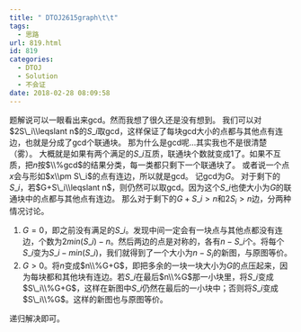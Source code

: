 ```yaml
---
title: " DTOJ2615graph\t\t"
tags:
  - 思路
url: 819.html
id: 819
categories:
  - DTOJ
  - Solution
  - 不会证
date: 2018-02-28 08:09:58
---
```


题解说可以一眼看出来gcd。然而我想了很久还是没有想到。 我们可以对$2S\_i\\leqslant n$的$S\_i$取gcd，这样保证了每块gcd大小的点都与其他点有连边，也就是分成了gcd个联通块。 那为什么是gcd呢…其实我也不是很清楚（雾）。 大概就是如果有两个满足的$S\_i$互质，联通块个数就变成$1$了。如果不互质，把$n$按$\\%gcd$的结果分类，每一类都只剩下一个联通块了。 或者说一个点$x$会与形如$x\\pm S\_i$的点有连边，所以就是gcd。 记gcd为$G$。 对于剩下的$S\_i$，若$G+S\_i\\leqslant n$，则仍然可以取gcd。因为这个$S\_i$也使大小为$G$的联通块中的点都与其他点有连边。 那么对于剩下的$G+S\_i>n$和$2S_i>n$边，分两种情况讨论。

1.  $G=0$，即之前没有满足的$S\_i$。发现中间一定会有一块点与其他点都没有连边，个数为$2min(S\_i)-n$。然后两边的点是对称的，各有$n-S\_i$个。将每个$S\_i$变为$S\_i-min(S\_i)$，我们就得到了一个大小为$n-S_i$的新图，与原图等价。
2.  $G>0$。将$n$变成$n\\%G+G$，即把多余的一块一块大小为$G$的点压起来，因为每块都和其他块有连边。若$S\_i$在最后$n\\%G$那一小块里，将$S\_i$变成$S\_i\\%G+G$，这样在新图中$S\_i$仍然在最后的一小块中；否则将$S\_i$变成$S\_i\\%G$。这样的新图也与原图等价。

递归解决即可。